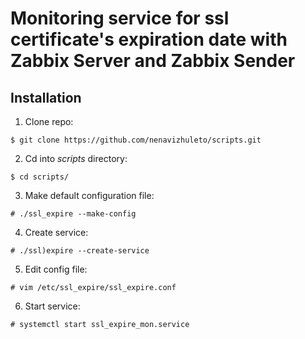 # Monitoring service for ssl certificate's expiration date with Zabbix Server and Zabbix Sender 

## Installation
1. Clone repo:

`
$ git clone https://github.com/nenavizhuleto/scripts.git
`

2. Cd into *scripts* directory:

`$ cd scripts/`

3. Make default configuration file:

`# ./ssl_expire --make-config`

4. Create service:

`# ./ssl)expire --create-service`

5. Edit config file:

`# vim /etc/ssl_expire/ssl_expire.conf`

6. Start service:

`# systemctl start ssl_expire_mon.service`
